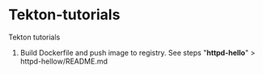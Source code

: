 # Tekton-tutorials
Tekton tutorials

1. Build Dockerfile and push image to registry. See steps "**httpd-hello**" > httpd-hellow/README.md

